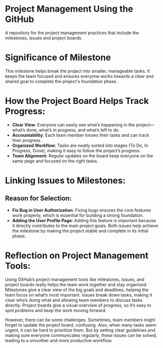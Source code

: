 <h1>Project Management Using the GitHub</h1>
A repository for the project management  practices that include the milestones, issues and project boards.  

# Significance of Milestone 
This milestone helps break the project into smaller, manageable tasks. It keeps the team focused and ensures everyone works towards a clear and shared goal to complete the project's foundation phase.

# How the  Project Board Helps Track Progress:

- **Clear View**: Everyone can easily see what’s happening in the project—what’s done, what’s in progress, and what’s left to do.
- **Accountability**: Each team member knows their tasks and can track their progress.
- **Organized Workflow**: Tasks are neatly sorted into stages (To Do, In Progress, Done), making it easy to follow the project’s progress.
- **Team Alignment**: Regular updates on the board keep everyone on the same page and focused on the right tasks.


# Linking Issues to Milestones:
## Reason for Selection:

- **Fix Bug in User Authorization**: Fixing bugs ensures the core features work properly, which is essential for building a strong foundation.
- **Adding the User Profile Page**: Adding this feature is important because it directly contributes to the main project goals.
Both issues help achieve the milestone by making the project stable and complete in its initial phase.


# Reflection on Project Management Tools:

Using GitHub’s project management tools like milestones, issues, and project boards really helps the team work together and stay organized. Milestones give a clear view of the big goals and deadlines, helping the team focus on what’s most important. Issues break down tasks, making it clear who’s doing what and allowing team members to discuss tasks directly. Project boards give a visual overview of progress, so it’s easy to spot problems and keep the work moving forward.

However, there can be some challenges. Sometimes, team members might forget to update the project board, confusing. Also, when many tasks seem urgent, it can be hard to prioritize them. But by setting clear guidelines and making sure everyone communicates regularly, these issues can be solved, leading to a smoother and more productive workflow.
